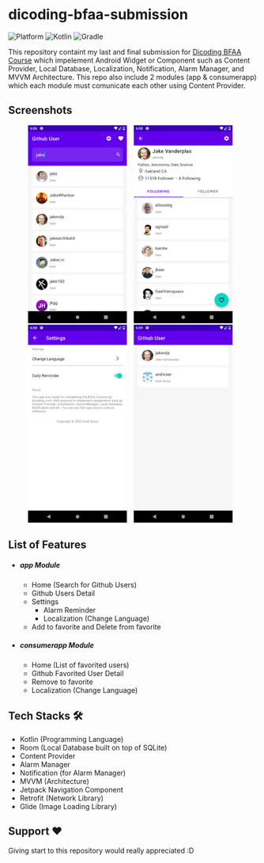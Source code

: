 # dicoding-bfaa-submission
![Platform](https://img.shields.io/badge/platform-Android-green.svg) ![Kotlin](https://img.shields.io/badge/kotlin-1.3.72-blue.svg) ![Gradle](https://img.shields.io/badge/gradle-4.0.1-%2366DCB8.svg)

This repository containt my last and final submission for [Dicoding BFAA Course](https://www.dicoding.com/academies/14) which impelement Android Widget or Component such as Content Provider, Local Database, Localization, Notification, Alarm Manager, and MVVM Architecture. This repo also include 2 modules (app & consumerapp) which each module must comunicate each other using Content Provider.

## Screenshots
<p align="center">
    <img src="screenshots/home-app.png"
        alt="Home (app Module)"    
        style="margin-right: 10px;"    
        width="200" />
    <img src="screenshots/detail-app.png"
        alt="Detail Profile (app Module)"    
        style="margin-right: 10px;"    
        width="200" />
    <img src="screenshots/settings-app.png"
        alt="Settings (app Module)"    
        style="margin-right: 10px;"    
        width="200" />
    <img src="screenshots/home-consumerapp.png"
        alt="Home (consumerapp Module)"    
        style="margin-right: 10px;"    
        width="200" />
</p>

## List of Features
- ##### app Module
  - Home (Search for Github Users)
  - Github Users Detail
  - Settings
    - Alarm Reminder
    - Localization (Change Language)
  - Add to favorite and Delete from favorite
- ##### consumerapp Module
  - Home (List of favorited users)
  - Github Favorited User Detail
  - Remove to favorite
  - Localization (Change Language)
  
## Tech Stacks 🛠
- Kotlin (Programming Language)
- Room (Local Database built on top of SQLite)
- Content Provider
- Alarm Manager
- Notification (for Alarm Manager)
- MVVM (Architecture)
- Jetpack Navigation Component
- Retrofit (Network Library)
- Glide (Image Loading Library)

## Support ❤️
Giving start to this repository would really appreciated :D
